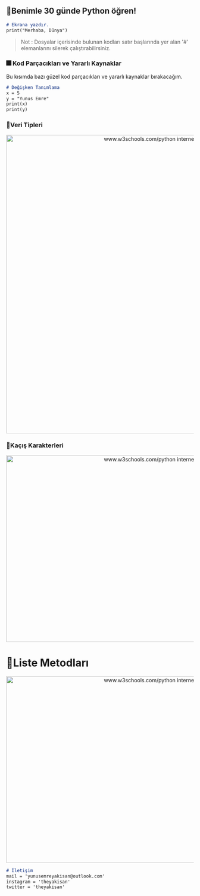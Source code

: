 ## :paperclip:Benimle 30 günde Python öğren!

```markdown
# Ekrana yazdır.
print("Merhaba, Dünya")
```

>Not : Dosyalar içerisinde bulunan kodları satır başlarında yer alan '#' elemanlarını silerek çalıştırabilirsiniz.


### :fireworks: Kod Parçacıkları ve Yararlı Kaynaklar
Bu kısımda bazı güzel kod parçacıkları ve yararlı kaynaklar bırakacağım.


```markdown
# Değişken Tanımlama
x = 5
y = "Yunus Emre"
print(x)
print(y)
```
### :key:Veri Tipleri
<p align="center">
  <img width="900" height="800" src="https://i.hizliresim.com/6m1vnp0.png" alt="www.w3schools.com/python internet adresinden alınmıştır.">
</p>


### :runner:Kaçış Karakterleri
<p align="center">
  <img width="900" height="500" src="https://i.hizliresim.com/3hlzy8r.png" alt="www.w3schools.com/python internet adresinden alınmıştır.">
</p>

# :runner:Liste Metodları
<p align="center">
  <img width="900" height="500" src="https://www.hizliresim.com/n5l5f10" alt="www.w3schools.com/python internet adresinden alınmıştır.">
</p>

```markdown
# İletişim 
mail = 'yunusemreyakisan@outlook.com'
instagram = 'theyakisan'
twitter = 'theyakisan'
```



